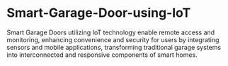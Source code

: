 # Smart-Garage-Door-using-IoT
Smart Garage Doors utilizing IoT technology enable remote access and monitoring, enhancing convenience and security for users by integrating sensors and mobile applications, transforming traditional garage systems into interconnected and responsive components of smart homes.
